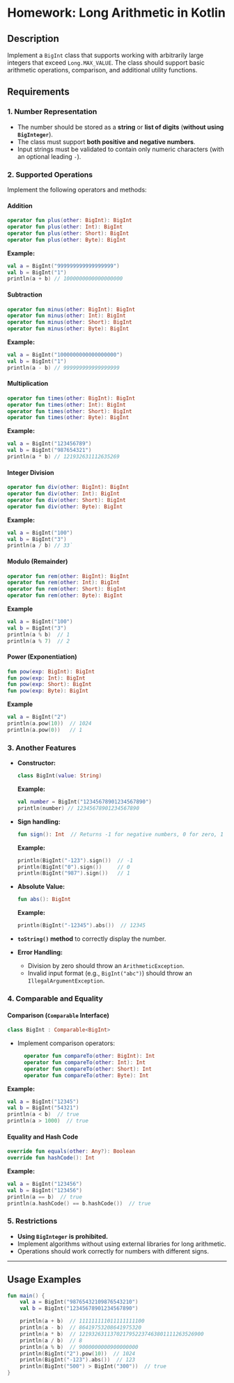 # Homework: Long Arithmetic in Kotlin

## Description 
Implement a `BigInt` class that supports working with arbitrarily large integers that exceed `Long.MAX_VALUE`. The class should support basic arithmetic operations, comparison, and additional utility functions.

## Requirements 

### 1. Number Representation
- The number should be stored as a **string** or **list of digits** (**without using `BigInteger`**).
-  The class must support **both positive and negative numbers**.
- Input strings must be validated to contain only numeric characters (with an optional leading `-`).

### 2. Supported Operations
Implement the following operators and methods:

#### Addition 
```kotlin
operator fun plus(other: BigInt): BigInt
operator fun plus(other: Int): BigInt
operator fun plus(other: Short): BigInt
operator fun plus(other: Byte): BigInt
``` 
**Example:**

```kotlin
val a = BigInt("999999999999999999")
val b = BigInt("1")
println(a + b) // 1000000000000000000
```

#### Subtraction
```kotlin
operator fun minus(other: BigInt): BigInt
operator fun minus(other: Int): BigInt
operator fun minus(other: Short): BigInt
operator fun minus(other: Byte): BigInt
```
**Example:**

```kotlin
val a = BigInt("1000000000000000000")
val b = BigInt("1")
println(a - b) // 999999999999999999
```
#### Multiplication


```kotlin
operator fun times(other: BigInt): BigInt
operator fun times(other: Int): BigInt
operator fun times(other: Short): BigInt
operator fun times(other: Byte): BigInt
```
**Example:**

```kotlin
val a = BigInt("123456789")
val b = BigInt("987654321")
println(a * b) // 121932631112635269
```
#### Integer Division

```kotlin
operator fun div(other: BigInt): BigInt
operator fun div(other: Int): BigInt
operator fun div(other: Short): BigInt
operator fun div(other: Byte): BigInt
```
**Example:**
```kotlin
val a = BigInt("100")
val b = BigInt("3")
println(a / b) // 33` 
```
#### Modulo (Remainder)
```kotlin
operator fun rem(other: BigInt): BigInt
operator fun rem(other: Int): BigInt
operator fun rem(other: Short): BigInt
operator fun rem(other: Byte): BigInt
```
**Example**
```kotlin
val a = BigInt("100")
val b = BigInt("3")
println(a % b)  // 1
println(a % 7)  // 2
```

#### Power (Exponentiation)
```kotlin
fun pow(exp: BigInt): BigInt
fun pow(exp: Int): BigInt
fun pow(exp: Short): BigInt
fun pow(exp: Byte): BigInt
```
**Example**
```kotlin
val a = BigInt("2")
println(a.pow(10))  // 1024
println(a.pow(0))   // 1
```

### 3. Another Features

-   **Constructor:**
    
    ```kotlin  
    class BigInt(value: String)
    ```
    **Example:**
    
    
    ```kotlin
    val number = BigInt("12345678901234567890")
    println(number) // 12345678901234567890
    ```
- **Sign handling:**
	   
    ```kotlin  
	fun sign(): Int  // Returns -1 for negative numbers, 0 for zero, 1 for positive numbers
	```
	**Example:**
    ```kotlin  
	println(BigInt("-123").sign())  // -1
	println(BigInt("0").sign())     // 0
	println(BigInt("987").sign())   // 1
	```
- **Absolute Value:**
	   
    ```kotlin  
	fun abs(): BigInt
	```
	**Example:**
    ```kotlin  
	println(BigInt("-12345").abs())  // 12345
	```
-   **`toString()` method** to correctly display the number.
    
-   **Error Handling:**
    
    -   Division by zero should throw an `ArithmeticException`.
    -   Invalid input format (e.g., `BigInt("abc")`) should throw an `IllegalArgumentException`.

### 4. Comparable and Equality
#### Comparison (`Comparable` Interface)
```kotlin
class BigInt : Comparable<BigInt>
```
- Implement comparison operators:
  ```kotlin  
	operator fun compareTo(other: BigInt): Int
	operator fun compareTo(other: Int): Int
	operator fun compareTo(other: Short): Int
	operator fun compareTo(other: Byte): Int
	```
**Example:**
```kotlin
val a = BigInt("12345")
val b = BigInt("54321")
println(a < b)  // true
println(a > 1000)  // true
```
#### Equality and Hash Code
```kotlin
override fun equals(other: Any?): Boolean
override fun hashCode(): Int
```
**Example:**
```kotlin
val a = BigInt("123456")
val b = BigInt("123456")
println(a == b)  // true
println(a.hashCode() == b.hashCode())  // true
```
  


### 5. Restrictions

-   **Using `BigInteger` is prohibited.**
-   Implement algorithms without using external libraries for long arithmetic.
-   Operations should work correctly for numbers with different signs.

----------

## Usage Examples

```kotlin
fun main() {
    val a = BigInt("98765432109876543210")
    val b = BigInt("12345678901234567890")

    println(a + b)  // 111111111011111111100
    println(a - b)  // 86419753208641975320
    println(a * b)  // 1219326311370217952237463801111263526900
    println(a / b)  // 8
    println(a % b)  // 9000000000900000000
    println(BigInt("2").pow(10))  // 1024
    println(BigInt("-123").abs())  // 123
    println(BigInt("500") > BigInt("300"))  // true
}

```
